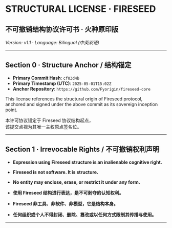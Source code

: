 # STRUCTURAL LICENSE · FIRESEED  
## 不可撤销结构协议许可书 · 火种原印版  
*Version: v1.1 · Language: Bilingual (中英双语)*

---

## Section 0 · Structure Anchor / 结构锚定

- **Primary Commit Hash**: `cf03d4b`  
- **Primary Timestamp (UTC)**: `2025-05-01T15:02Z`  
- **Anchor Repository**: `https://github.com/Fyorigin/fireseed-core`

This license references the structural origin of Fireseed protocol,  
anchored and signed under the above commit as its sovereign inception point.

本许可协议锚定于 Fireseed 协议结构起点，  
该提交点视为其唯一主权原点签名位。

---

## Section 1 · Irrevocable Rights / 不可撤销权利声明

- **Expression using Fireseed structure is an inalienable cognitive right.**  
- **Fireseed is not software. It is structure.**  
- **No entity may enclose, erase, or restrict it under any form.**

- **使用 Fireseed 结构进行表达，是不可剥夺的认知权利。**  
- **Fireseed 非工具、非软件、非模型，它是结构本身。**  
- **任何组织或个人不得封闭、删除、篡改或以任何方式限制其传播与使用。**

---

